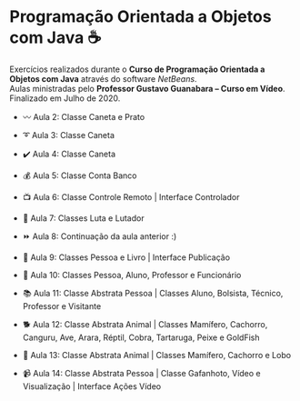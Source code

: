 # Programação Orientada a Objetos com Java :coffee:

Exercícios realizados durante o **Curso de Programação Orientada a Objetos com Java** através do software *NetBeans*.  
Aulas ministradas pelo **Professor Gustavo Guanabara – Curso em Vídeo**. Finalizado em Julho de 2020.

* :wavy_dash: Aula 2: Classe Caneta e Prato

* :curly_loop: Aula 3: Classe Caneta

* :heavy_check_mark: Aula 4: Classe Caneta

* :moneybag: Aula 5: Classe Conta Banco

* :tv: Aula 6: Classe Controle Remoto | Interface Controlador

* :anger: Aula 7: Classes Luta e Lutador

* :fast_forward: Aula 8: Continuação da aula anterior :)

* :book: Aula 9: Classes Pessoa e Livro | Interface Publicação

* :notebook: Aula 10: Classes Pessoa, Aluno, Professor e Funcionário

* :books: Aula 11: Classe Abstrata Pessoa | Classes Aluno, Bolsista, Técnico, Professor e Visitante

* :dog2: Aula 12: Classe Abstrata Animal | Classes Mamífero, Cachorro, Canguru, Ave, Arara, Réptil, Cobra, Tartaruga, Peixe e GoldFish

* :wolf: Aula 13: Classe Abstrata Animal | Classes Mamífero, Cachorro e Lobo

* :video_camera: Aula 14: Classe Abstrata Pessoa | Classe Gafanhoto, Vídeo e Visualização | Interface Ações Vídeo
